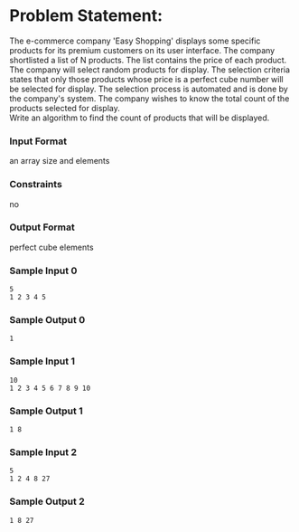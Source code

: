 # Problem Statement:

The e-commerce company 'Easy Shopping' displays some specific products for its premium customers on its user interface. The company shortlisted a list of N products. The list contains the price of each product. The company will select random products for display. The selection criteria states that only those products whose price is a perfect cube number will be selected for display. The selection process is automated and is done by the company's system. The company wishes to know the total count of the products selected for display.<br>
Write an algorithm to find the count of products that will be displayed.

### Input Format

an array size and elements

### Constraints

no

### Output Format

perfect cube elements

### Sample Input 0
```
5
1 2 3 4 5
```
### Sample Output 0
```
1
```
### Sample Input 1
```
10
1 2 3 4 5 6 7 8 9 10
```
### Sample Output 1
```
1 8
```
### Sample Input 2
```
5
1 2 4 8 27
```
### Sample Output 2
```
1 8 27
```
